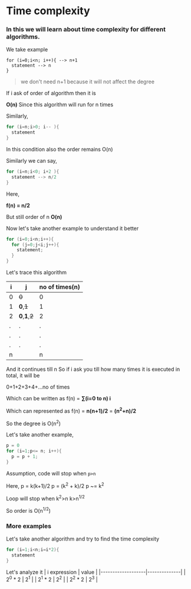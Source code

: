 # Time complexity

### In this we will learn about time complexity for different algorithms.

We take example 
```
for (i=0;i<n; i++){ --> n+1
  statement --> n
}
```

>we don't need n+1 because it will not affect the degree

If i ask of order of algorithm then it is 

**O(n)**
Since this algorithm will run for n times 

Similarly,

```c
for (i=n;i>0; i-- ){
  statement
}
```

In this condition also the order remains 
O(n)

Similarly we can say,

```c
for (i=n;i<0; i+2 ){ 
  statement --> n/2
}
```

Here,

**f(n) = n/2**

But still order of n
**O(n)**

Now let's take another example to understand it better 

```c
for (i=0;i<n;i++){
  for (j=0;j<i;j++){
    statement;
  }
}
```

Let's trace this algorithm

i | j     | no of times(n)
--|-------|------------
0 | ~~0~~     | 0
1 |**0**,~~1~~    | 1
2 |**0**,**1**,~~2~~  | 2
. |.       |.
. |.       |.
. |.       |.
n |        |n

And it continues  till n 
So if i ask you till how many times it is executed in total,
it will be

0+1+2+3+4+...no of times

Which can be written as 
f(n) = **∑(i=0 to n) i**

Which can represented as
f(n) = **n(n+1)/2** = **(n<sup>2</sup>+n)/2**

So the degree is 
O(n<sup>2</sup>)


Let's take another example,

```c
p = 0
for (i=1;p<= n; i++){
  p = p + 1;
}
```

Assumption, code will stop when `p>n`

Here,
p = k(k+1)/2
p = (k<sup>2</sup> + k)/2
p ~= k<sup>2</sup>

Loop will stop when 
k<sup>2</sup>>n
k>n<sup>1/2</sup>

So order is
O(n<sup>1/2</sup>)

### More examples

Let's take another algorithm and try to find the time complexity

```c
for (i=1;i<n;i=i*2){
  statement
} 
```


Let's analyze it 
| i expression      | value        |
|-------------------|--------------|
| 2<sup>0</sup> * 2 | 2<sup>1</sup> |
| 2<sup>1</sup> * 2 | 2<sup>2</sup> |
| 2<sup>2</sup> * 2 | 2<sup>3</sup> |

